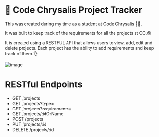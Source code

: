 # 📝 Code Chrysalis Project Tracker 
This was created during my time as a student at Code Chrysalis 👨‍💻.

It was built to keep track of the requirements for all the projects at CC.😰

It is created using a RESTFUL API that allows users to view, add, edit and delete projects.
Each project has the ability to add requirements and keep track of them.👌 


![image](https://user-images.githubusercontent.com/8098110/99971332-5bbd7800-2de0-11eb-942c-3b307f248401.png)

# RESTful Endpoints

- GET /projects 
- GET /projects?type=
- GET /projects?requirements=
- GET /projects/:idOrName
- POST /projects
- PUT /projects/:id
- DELETE /projects/:id

